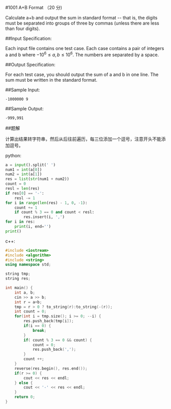 #1001 A+B Format （20 分)

Calculate a+b and output the sum in standard format -- that is, the digits must be separated into groups of three by commas (unless there are less than four digits).

##Input Specification:

Each input file contains one test case. Each case contains a pair of integers a and b where $−10​^6 ≤a,b≤ 10^6$. The numbers are separated by a space.

##Output Specification:

For each test case, you should output the sum of a and b in one line. The sum must be written in the standard format.

##Sample Input:

```
-1000000 9
```

##Sample Output:

```
-999,991
```

##题解

计算出结果转字符串，然后从后往前遍历，每三位添加一个逗号，注意开头不能添加逗号。

python:
```python
a = input().split(' ')
num1 = int(a[0])
num2 = int(a[1])
res = list(str(num1 + num2))
count = 0
resl = len(res)
if res[0] == '-':
    resl -= 1
for i in range(len(res) - 1, 0, -1):
    count += 1
    if count % 3 == 0 and count < resl:
        res.insert(i, ',')
for i in res:
    print(i, end='')
print()
```

c++:
```c++
#include <iostream>
#include <algorithm>
#include <string>
using namespace std;

string tmp;
string res;

int main() {
    int a, b;
    cin >> a >> b;
    int r = a+b;
    tmp = r > 0 ? to_string(r):to_string(-(r));
    int count = 0;
    for(int i = tmp.size(); i >= 0; --i) {
        res.push_back(tmp[i]);
        if(i == 0) {
            break;
        }
        if( count % 3 == 0 && count) {
            count = 0;
            res.push_back(',');
        }
        count ++;
    }
    reverse(res.begin(), res.end());
    if(r >= 0) {
        cout << res << endl;
    } else {
        cout << '-' << res << endl;
    }
    return 0;
}
```

